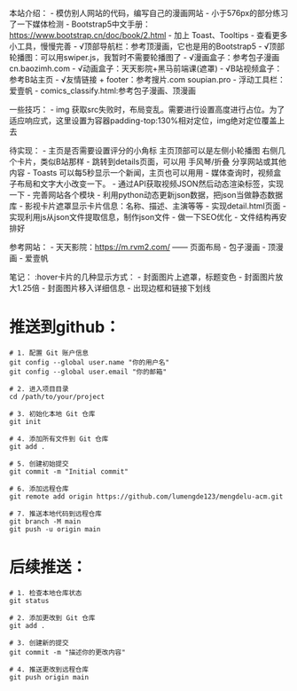本站介绍：
    - 模仿别人网站的代码，编写自己的漫画网站
    - 小于576px的部分练习了一下媒体检测
    - Bootstrap5中文手册：https://www.bootstrap.cn/doc/book/2.html
        - 加上 Toast、Tooltips
        - 查看更多小工具，慢慢完善
    - √顶部导航栏：参考顶漫画，它也是用的Bootstrap5
    - √顶部轮播图：可以用swiper.js，我暂时不需要轮播图了
    - √漫画盒子：参考包子漫画 cn.baozimh.com
    - √动画盒子：天天影院+黑马前端课(遮罩)
    - √B站视频盒子：参考B站主页
    - √友情链接 + footer：参考搜片.com  soupian.pro 
    - 浮动工具栏：爱壹帆
    - comics_classify.html:参考包子漫画、顶漫画

一些技巧：
    - img 获取src失败时，布局变乱。需要进行设置高度进行占位。为了适应响应式，这里设置为容器padding-top:130%相对定位，img绝对定位覆盖上去

待实现：
    - 主页是否需要设置评分的小角标
    主页顶部可以是左侧小轮播图 右侧几个卡片，类似B站那样
    - 跳转到details页面，可以用 手风琴/折叠 分享网站或其他内容
    - Toasts 可以每5秒显示一个新闻，主页也可以用用
    - 媒体查询时，视频盒子布局和文字大小改变一下。
    - 通过API获取视频JSON然后动态渲染标签，实现一下
    - 完善网站各个模块
    - 利用python动态更新json数据，把json当做静态数据库
    - 影视卡片遮罩显示卡片信息：名称、描述、主演等等
    - 实现detail.html页面
    - 实现利用js从json文件提取信息，制作json文件
    - 做一下SEO优化
    - 文件结构再安排好

参考网站：
    - 天天影院：https://m.rvm2.com/ —— 页面布局
    - 包子漫画
    - 顶漫画
    - 爱壹帆

笔记：
    :hover卡片的几种显示方式：
    - 封面图片上遮罩，标题变色
    - 封面图片放大1.25倍
    - 封面图片移入详细信息
    - 出现边框和链接下划线

# 推送到github：
    # 1. 配置 Git 账户信息
    git config --global user.name "你的用户名"
    git config --global user.email "你的邮箱"

    # 2. 进入项目目录
    cd /path/to/your/project

    # 3. 初始化本地 Git 仓库
    git init

    # 4. 添加所有文件到 Git 仓库
    git add .

    # 5. 创建初始提交
    git commit -m "Initial commit"

    # 6. 添加远程仓库
    git remote add origin https://github.com/lumengde123/mengdelu-acm.git

    # 7. 推送本地代码到远程仓库
    git branch -M main
    git push -u origin main

# 后续推送：
    # 1. 检查本地仓库状态
    git status

    # 2. 添加更改到 Git 仓库
    git add .

    # 3. 创建新的提交
    git commit -m "描述你的更改内容"

    # 4. 推送更改到远程仓库
    git push origin main


